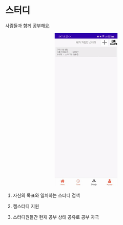 # 스터디

사람들과 함께 공부해요.

<div align="center">
    <img src="../gif/study.gif"/>
</div>

1. 자신의 목표와 일치하는 스터디 검색

2. 캠스터디 지원

3. 스터디원들간 현재 공부 상태 공유로 공부 자극
